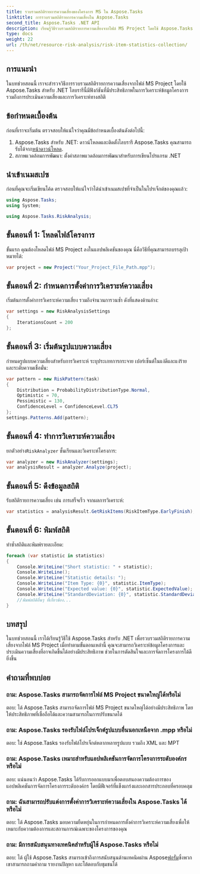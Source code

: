 ```yaml
---
title: รวบรวมสถิติรายการความเสี่ยงของโครงการ MS ใน Aspose.Tasks
linktitle: การรวบรวมสถิติรายการความเสี่ยงใน Aspose.Tasks
second_title: Aspose.Tasks .NET API
description: เรียนรู้วิธีรวบรวมสถิติรายการความเสี่ยงจากไฟล์ MS Project โดยใช้ Aspose.Tasks สำหรับ .NET ปรับปรุงความสามารถในการจัดการโครงการของคุณ
type: docs
weight: 22
url: /th/net/resource-risk-analysis/risk-item-statistics-collection/
---
```

## การแนะนำ
ในบทช่วยสอนนี้ เราจะสำรวจวิธีการรวบรวมสถิติรายการความเสี่ยงจากไฟล์ MS Project โดยใช้ Aspose.Tasks สำหรับ .NET ไลบรารีนี้มีฟังก์ชันที่มีประสิทธิภาพในการวิเคราะห์ข้อมูลโครงการ รวมถึงการประเมินความเสี่ยงและการวิเคราะห์ทางสถิติ
## ข้อกำหนดเบื้องต้น
ก่อนที่เราจะเริ่มต้น ตรวจสอบให้แน่ใจว่าคุณมีข้อกำหนดเบื้องต้นดังต่อไปนี้:
1. Aspose.Tasks สำหรับ .NET: ดาวน์โหลดและติดตั้งไลบรารี Aspose.Tasks คุณสามารถรับได้จาก[หน้าดาวน์โหลด](https://releases.aspose.com/tasks/net/).
2. สภาพแวดล้อมการพัฒนา: ตั้งค่าสภาพแวดล้อมการพัฒนาสำหรับการเขียนโปรแกรม .NET

## นำเข้าเนมสเปซ
ก่อนที่คุณจะเริ่มเขียนโค้ด ตรวจสอบให้แน่ใจว่าได้นำเข้าเนมสเปซที่จำเป็นในโปรเจ็กต์ของคุณแล้ว:
```csharp
using Aspose.Tasks;
using System;

using Aspose.Tasks.RiskAnalysis;

```
## ขั้นตอนที่ 1: โหลดไฟล์โครงการ
ขั้นแรก คุณต้องโหลดไฟล์ MS Project ลงในแอปพลิเคชันของคุณ นี่คือวิธีที่คุณสามารถบรรลุเป้าหมายได้:
```csharp
var project = new Project("Your_Project_File_Path.mpp");
```
## ขั้นตอนที่ 2: กำหนดการตั้งค่าการวิเคราะห์ความเสี่ยง
เริ่มต้นการตั้งค่าการวิเคราะห์ความเสี่ยง รวมถึงจำนวนการวนซ้ำ ดังที่แสดงด้านล่าง:
```csharp
var settings = new RiskAnalysisSettings
{
    IterationsCount = 200
};
```
## ขั้นตอนที่ 3: เริ่มต้นรูปแบบความเสี่ยง
กำหนดรูปแบบความเสี่ยงสำหรับการวิเคราะห์ ระบุประเภทการกระจาย เปอร์เซ็นต์ในแง่ดีและแง่ร้าย และระดับความเชื่อมั่น:
```csharp
var pattern = new RiskPattern(task)
{
    Distribution = ProbabilityDistributionType.Normal,
    Optimistic = 70,
    Pessimistic = 130,
    ConfidenceLevel = ConfidenceLevel.CL75
};
settings.Patterns.Add(pattern);
```
## ขั้นตอนที่ 4: ทำการวิเคราะห์ความเสี่ยง
 ยกตัวอย่าง`RiskAnalyzer` ชั้นเรียนและวิเคราะห์โครงการ:
```csharp
var analyzer = new RiskAnalyzer(settings);
var analysisResult = analyzer.Analyze(project);
```
## ขั้นตอนที่ 5: ดึงข้อมูลสถิติ
รับสถิติรายการความเสี่ยง เช่น การเสร็จเร็ว จากผลการวิเคราะห์:
```csharp
var statistics = analysisResult.GetRiskItems(RiskItemType.EarlyFinish);
```
## ขั้นตอนที่ 6: พิมพ์สถิติ
ทำซ้ำสถิติและพิมพ์รายละเอียด:
```csharp
foreach (var statistic in statistics)
{
    Console.WriteLine("Short statistic: " + statistic);
    Console.WriteLine();
    Console.WriteLine("Statistic details: ");
    Console.WriteLine("Item Type: {0}", statistic.ItemType);
    Console.WriteLine("Expected value: {0}", statistic.ExpectedValue);
    Console.WriteLine("StandardDeviation: {0}", statistic.StandardDeviation);
    //พิมพ์สถิติอื่นๆ ที่เกี่ยวข้อง...
}
```

## บทสรุป
ในบทช่วยสอนนี้ เราได้เรียนรู้วิธีใช้ Aspose.Tasks สำหรับ .NET เพื่อรวบรวมสถิติรายการความเสี่ยงจากไฟล์ MS Project เมื่อทำตามขั้นตอนเหล่านี้ คุณจะสามารถวิเคราะห์ข้อมูลโครงการและประเมินความเสี่ยงที่อาจเกิดขึ้นได้อย่างมีประสิทธิภาพ ช่วยในการตัดสินใจและการจัดการโครงการได้ดียิ่งขึ้น

## คำถามที่พบบ่อย
### ถาม: Aspose.Tasks สามารถจัดการไฟล์ MS Project ขนาดใหญ่ได้หรือไม่
ตอบ: ได้ Aspose.Tasks สามารถจัดการไฟล์ MS Project ขนาดใหญ่ได้อย่างมีประสิทธิภาพ โดยให้ประสิทธิภาพที่เชื่อถือได้และความสามารถในการปรับขนาดได้
### ถาม: Aspose.Tasks รองรับไฟล์โปรเจ็กต์รูปแบบอื่นนอกเหนือจาก .mpp หรือไม่
ตอบ: ใช่ Aspose.Tasks รองรับไฟล์โปรเจ็กต์หลากหลายรูปแบบ รวมถึง XML และ MPT
### ถาม: Aspose.Tasks เหมาะสำหรับแอปพลิเคชันการจัดการโครงการระดับองค์กรหรือไม่
ตอบ: แน่นอนว่า Aspose.Tasks ได้รับการออกแบบมาเพื่อตอบสนองความต้องการของแอปพลิเคชันการจัดการโครงการระดับองค์กร โดยมีฟีเจอร์ที่แข็งแกร่งและเอกสารประกอบที่ครอบคลุม
### ถาม: ฉันสามารถปรับแต่งการตั้งค่าการวิเคราะห์ความเสี่ยงใน Aspose.Tasks ได้หรือไม่
ตอบ: ได้ Aspose.Tasks มอบความยืดหยุ่นในการกำหนดการตั้งค่าการวิเคราะห์ความเสี่ยงเพื่อให้เหมาะกับความต้องการและสถานการณ์เฉพาะของโครงการของคุณ
### ถาม: มีการสนับสนุนทางเทคนิคสำหรับผู้ใช้ Aspose.Tasks หรือไม่
 ตอบ: ได้ ผู้ใช้ Aspose.Tasks สามารถเข้าถึงการสนับสนุนด้านเทคนิคผ่าน Aspose[ฟอรั่ม](https://forum.aspose.com/c/tasks/15)ซึ่งพวกเขาสามารถถามคำถาม รายงานปัญหา และโต้ตอบกับชุมชนได้